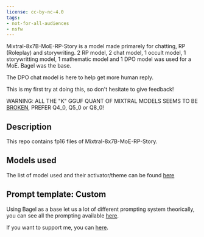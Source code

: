 ```yaml
---
license: cc-by-nc-4.0
tags:
- not-for-all-audiences
- nsfw
---
```


Mixtral-8x7B-MoE-RP-Story is a model made primarely for chatting, RP (Roleplay) and storywriting.
2 RP model, 2 chat model, 1 occult model, 1 storywritting model, 1 mathematic model and 1 DPO model was used for a MoE. Bagel was the base.

The DPO chat model is here to help get more human reply.

This is my first try at doing this, so don't hesitate to give feedback!

WARNING: ALL THE "K" GGUF QUANT OF MIXTRAL MODELS SEEMS TO BE [BROKEN](https://cdn-uploads.huggingface.co/production/uploads/63ab1241ad514ca8d1430003/TvjEP14ps7ZUgJ-0-mhIX.png), PREFER Q4_0, Q5_0 or Q8_0!

<!-- description start -->
## Description

This repo contains fp16 files of Mixtral-8x7B-MoE-RP-Story.

<!-- description end -->
<!-- description start -->
## Models used

The list of model used and their activator/theme can be found [here](https://huggingface.co/Undi95/Mixtral-8x7B-MoE-RP-Story/blob/main/config.yaml)

<!-- description end -->
<!-- prompt-template start -->
## Prompt template: Custom

Using Bagel as a base let us a lot of different prompting system theorically, you can see all the prompting available [here](https://huggingface.co/jondurbin/bagel-7b-v0.1#prompt-formatting).

If you want to support me, you can [here](https://ko-fi.com/undiai).